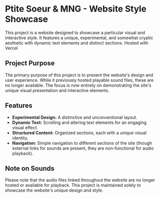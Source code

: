 # Ptite Soeur & MNG - Website Style Showcase

This project is a website designed to showcase a particular visual and interactive style. It features a unique, experimental, and somewhat cryptic aesthetic with dynamic text elements and distinct sections. Hosted with Vercel

## Project Purpose

The primary purpose of this project is to present the website's design and user experience. While it previously hosted playable sound files, these are no longer available. The focus is now entirely on demonstrating the site's unique visual presentation and interactive elements.

## Features

* **Experimental Design:** A distinctive and unconventional layout.
* **Dynamic Text:** Scrolling and altering text elements for an engaging visual effect.
* **Structured Content:** Organized sections, each with a unique visual identity.
* **Navigation:** Simple navigation to different sections of the site (though external links for sounds are present, they are non-functional for audio playback).

## Note on Sounds

Please note that the audio files linked throughout the website are no longer hosted or available for playback. This project is maintained solely to showcase the website's unique design and style.